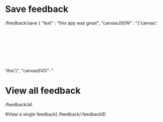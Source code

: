 

# Save feedback
/feedback/save
{ "text" : "this app was great", "canvasJSON" : "{'canvas': 'this'}", "canvasSVG": "<svg>canvas<svg>" }


# View all feedback
/feedback/all


#View a single feedback]
/feedback/:feedbackID

